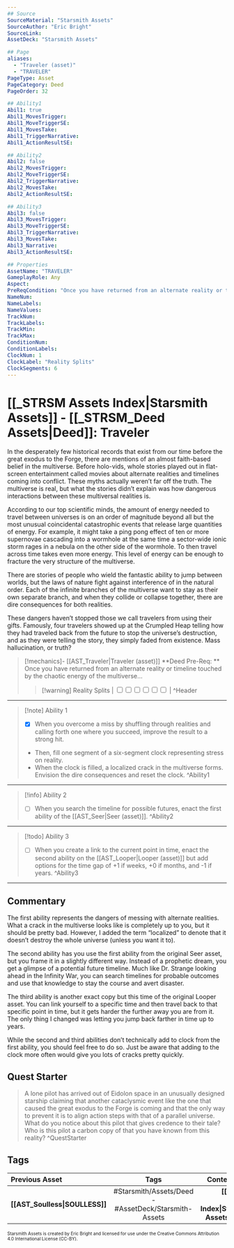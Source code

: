 ```yaml
---
## Source
SourceMaterial: "Starsmith Assets"
SourceAuthor: "Eric Bright"
SourceLink: 
AssetDeck: "Starsmith Assets"

## Page
aliases: 
  - "Traveler (asset)"
  - "TRAVELER"
PageType: Asset
PageCategory: Deed
PageOrder: 32

## Ability1
Abil1: true 
Abil1_MovesTrigger: 
Abil1_MoveTriggerSE: 
Abil1_MovesTake: 
Abil1_TriggerNarrative: 
Abil1_ActionResultSE: 

## Ability2
Abil2: false 
Abil2_MovesTrigger: 
Abil2_MoveTriggerSE: 
Abil2_TriggerNarrative: 
Abil2_MovesTake: 
Abil2_ActionResultSE: 

## Ability3
Abil3: false 
Abil3_MovesTrigger: 
Abil3_MoveTriggerSE: 
Abil3_TriggerNarrative: 
Abil3_MovesTake: 
Abil3_Narrative: 
Abil3_ActionResultSE: 

## Properties
AssetName: "TRAVELER"
GameplayRole: Any
Aspect: 
PreReqCondition: "Once you have returned from an alternate reality or timeline touched by the chaotic energy of the multiverse…"
NameNum: 
NameLabels: 
NameValues: 
TrackNum: 
TrackLabels: 
TrackMin: 
TrackMax: 
ConditionNum: 
ConditionLabels:
ClockNum: 1
ClockLabel: "Reality Splits"
ClockSegments: 6
---
```

# [[_STRSM Assets Index|Starsmith Assets]] - [[_STRSM_Deed Assets|Deed]]: Traveler
In the desperately few historical records that exist from our time before the great exodus to the Forge, there are mentions of an almost faith-based belief in the multiverse. Before holo-vids, whole stories played out in flat-screen entertainment called movies about alternate realities and timelines coming into conflict. These myths actually weren’t far off the truth. The multiverse is real, but what the stories didn’t explain was how dangerous interactions between these multiversal realities is.

According to our top scientific minds, the amount of energy needed to travel between universes is on an order of magnitude beyond all but the most unusual coincidental catastrophic events that release large quantities of energy. For example, it might take a ping pong effect of ten or more supernovae cascading into a wormhole at the same time a sector-wide ionic storm rages in a nebula on the other side of the wormhole. To then travel across time takes even more energy. This level of energy can be enough to fracture the very structure of the multiverse.

There are stories of people who wield the fantastic ability to jump between worlds, but the laws of nature fight against interference of in the natural order. Each of the infinite branches of the multiverse want to stay as their own separate branch, and when they collide or collapse together, there are dire consequences for both realities.

These dangers haven’t stopped those we call travelers from using their gifts. Famously, four travelers showed up at the Crumpled Heap telling how they had traveled back from the future to stop the universe’s destruction, and as they were telling the story, they simply faded from existence. Mass hallucination, or truth?

> [!mechanics]- [[AST_Traveler|Traveler (asset)]]
> **Deed Pre-Req: ** Once you have returned from an alternate reality or timeline touched by the chaotic energy of the multiverse…
> > [!warning] Reality Splits | <input type="checkbox" /><input type="checkbox" /><input type="checkbox" /><input type="checkbox" /><input type="checkbox" /><input type="checkbox" /> | ^Header
___

> [!note] Ability 1
> - [x] When you overcome a miss by shuffling through realities and calling forth one where you succeed, improve the result to a strong hit.
> - Then, fill one segment of a six-segment clock representing stress on reality.
> - When the clock is filled, a localized crack in the multiverse forms. Envision the dire consequences and reset the clock. ^Ability1
___
> [!info] Ability 2
> - [ ] When you search the timeline for possible futures, enact the first ability of the [[AST_Seer|Seer (asset)]]. ^Ability2
___
> [!todo] Ability 3
> - [ ] When you create a link to the current point in time, enact the second ability on the [[AST_Looper|Looper (asset)]] but add options for the time gap of +1 if weeks, +0 if months, and -1 if years. ^Ability3
___

## Commentary
The first ability represents the dangers of messing with alternate realities. What a crack in the multiverse looks like is completely up to you, but it should be pretty bad. However, I added the term “localized” to denote that it doesn’t destroy the whole universe (unless you want it to).

The second ability has you use the first ability from the original Seer asset, but you frame it in a slightly different way. Instead of a prophetic dream, you get a glimpse of a potential future timeline. Much like Dr. Strange looking ahead in the Infinity War, you can search timelines for probable outcomes and use that knowledge to stay the course and avert disaster.

The third ability is another exact copy but this time of the original Looper asset. You can link yourself to a specific time and then travel back to that specific point in time, but it gets harder the further away you are from it. The only thing I changed was letting you jump back farther in time up to years.

While the second and third abilities don’t technically add to clock from the first ability, you should feel free to do so. Just be aware that adding to the clock more often would give you lots of cracks pretty quickly.

## Quest Starter
> A lone pilot has arrived out of Eidolon space in an unusually designed starship claiming that another cataclysmic event like the one that caused the great exodus to the Forge is coming and that the only way to prevent it is to align action steps with that of a parallel universe. What do you notice about this pilot that gives credence to their tale? Who is this pilot a carbon copy of that you have known from this reality? ^QuestStarter

## Tags

| Previous Asset| Tags | Content Index |
| :--- | :---: | ---: |
| **[[AST_Soulless\|SOULLESS]]** | #Starsmith/Assets/Deed - #AssetDeck/Starsmith-Assets | **[[_STRSM Assets Index\|Starsmith Assets Index]]** |

<font size=-2>Starsmith Assets is created by Eric Bright and licensed for use under the Creative Commons Attribution 4.0 International License (CC-BY).</font>